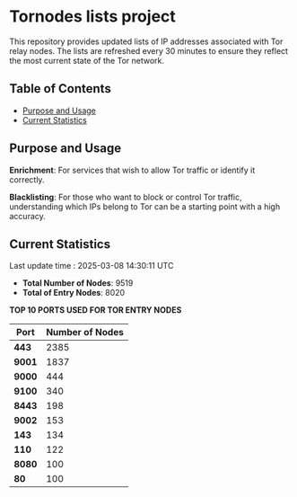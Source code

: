 # Tornodes lists project

This repository provides updated lists of IP addresses associated with Tor relay nodes. The lists are refreshed every 30 minutes to ensure they reflect the most current state of the Tor network.

## Table of Contents

- [Purpose and Usage](#purpose-and-usage)
- [Current Statistics](#current-statistics)


## Purpose and Usage

**Enrichment**: For services that wish to allow Tor traffic or identify it correctly.

**Blacklisting**: For those who want to block or control Tor traffic, understanding which IPs belong to Tor can be a starting point with a high accuracy.

## Current Statistics

Last update time : 2025-03-08 14:30:11 UTC

- **Total Number of Nodes**: 9519
- **Total of Entry Nodes**: 8020

**TOP 10 PORTS USED FOR TOR ENTRY NODES**

| **Port** | **Number of Nodes** |
|------|-----------------|
| **443**   | 2385  |
| **9001**   | 1837  |
| **9000**   | 444  |
| **9100**   | 340  |
| **8443**   | 198  |
| **9002**   | 153  |
| **143**   | 134  |
| **110**   | 122  |
| **8080**   | 100  |
| **80**   | 100  |

